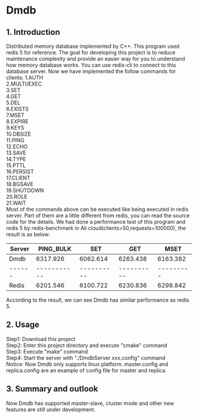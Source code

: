 # Dmdb
## 1. Introduction
Distributed memory database implemented by C++. This program used redis 5 for reference.
The goal for developing this project is to reduce maintenance complexity and provide an
easier way for you to understand how memory database works. You can use redis-cli to 
connect to this database server. Now we have implemented the follow commands for clients:
1.AUTH  
2.MULTI/EXEC  
3.SET  
4.GET  
5.DEL  
6.EXISTS  
7.MSET  
8.EXPIRE  
9.KEYS  
10.DBSIZE  
11.PING  
12.ECHO  
13.SAVE  
14.TYPE  
15.PTTL  
16.PERSIST  
17.CLIENT  
18.BGSAVE  
19.SHUTDOWN  
20.ROLE  
21.WAIT  
Most of the commands above can be executed like being executed in redis server. Part of them
are a little different from redis, you can read the source code for the details. We had done
a performance test of this program and redis 5 by redis-benchmark in Ali cloud(clients=50,requests=100000), the result is as below: 

Server| PING_BULK | SET      | GET      | MSET
------|-----------|----------|----------|---------
Dmdb  | 6317.926  | 6062.614 | 6263.438 | 6163.382
------|-----------|----------|----------|---------
Redis | 6201.546  | 6100.722 | 6230.836 | 6298.842

According to the result, we can see Dmdb has similar performance as redis 5.

## 2. Usage
Step1: Download this project  
Step2: Enter this project directory and execute "cmake" command  
Step3: Execute "make" command  
Step4: Start the server with "./DmdbServer xxx.config" command  
Notice: Now Dmdb only supports linux platform. master.config and replica.config are an example
of config file for master and replica. 

## 3. Summary and outlook
Now Dmdb has supported master-slave, cluster mode and other new features are still under development.  


